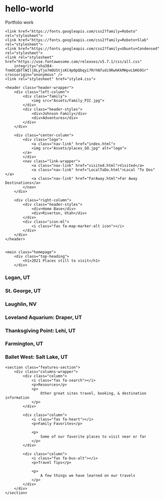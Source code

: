 # hello-world
Portfolio work

<!DOCTYPE html>
<html>

<head>
    <meta charset="utf-8" />
    <title>Go Johnsons Go!</title>
    <link rel="icon" href="Assets/places_GO.jpg" type="image/x-icon">
    <meta name="viewport" content="width=device-width initial-scale=1">

    <link href="https://fonts.googleapis.com/css2?family=Roboto" rel="stylesheet">
    <link href="https://fonts.googleapis.com/css2?family=Roboto+Slab" rel="stylesheet">
    <link href="https://fonts.googleapis.com/css2?family=Ubuntu+Condensed" rel="stylesheet">
    <link rel="stylesheet" href="https://use.fontawesome.com/releases/v5.7.1/css/all.css"
        integrity="sha384-fnmOCqbTlWIlj8LyTjo7mOUStjsKC4pOpQbqyi7RrhN7udi9RwhKkMHpvLbHG9Sr" crossorigin="anonymous" />
    <link rel="stylesheet" href="style4.css">
</head>

<body>
    
    <header class="header-wrapper">
        <div class="left-column">
            <div class="family">
                <img src="Assets/Family_PIC.jpg">
            </div>
            <div class="header-styles">
                <div>Johnson Family</div>
                <div>Adventures</div>
            </div>
        </div>

        <div class="center-column">
            <div class="logo">
                <a class="nav-link" href="index.html">
                <img src="Assets/places_GO.jpg" alt="logo">
            </a>
            </div>
            <nav class="link-wrapper">
                <a class="nav-link" href="visited.html">Visited</a>
                <a class="nav-link" href="LocalToDo.html">Local "To Dos"</a>
                <a class="nav-link" href="FarAway.html">Far Away Destinations</a>
            </nav>
        </div>

        <div class="right-column">
            <div class="header-styles">
                <div>Home Base</div>
                <div>Riverton, Utah</div>
            </div>
            <div class="icon-ml">
                <i class="fas fa-map-marker-alt icon"></i>
            </div>
        </div>
    </header>

    
    <main class="homepage">
        <div class="top-heading">
            <h1>2021 Places still to visit</h1>
        </div>
<div class="bottom-grid">
        <div class="bottom-heading">
            <h3>Logan, UT</h3>
        </div>
        <div class="bottom-heading">
            <h3>St. George, UT</h3>
        </div>
        <div class="bottom-heading">
            <h3>Laughlin, NV</h3>
        </div>
        <div class="bottom-heading">
            <h3>Loveland Aquarium: Draper, UT</h3>
        </div>
        <div class="bottom-heading">
            <h3>Thanksgiving Point: Lehi, UT</h3>
        </div>
        <div class="bottom-heading">
            <h3>Farmington, UT</h3>
        </div>
        <div class="bottom-heading">
            <h3>Ballet West: Salt Lake, UT</h3>
        </div>
    </div>
    </main>

    <section class="features-section">
        <div class="columns-wrapper">
            <div class="column">
                <i class="fas fa-search"></i>
                <p>Resources</p>
                <p>
                    Other great sites travel, booking, & destination information 
                </p>
            </div>

            <div class="column">
                <i class="fas fa-heart"></i>
                <p>Family Favorites</p>

                <p>
                    Some of our favorite places to visit near or far
                </p>
            </div>

            <div class="column">
                <i class="fas fa-bus-alt"></i>
                <p>Travel Tips</p>

                <p>
                    A few things we have learned on our travels
                </p>
            </div>
        </div>
    </section>

</body>

</html>
